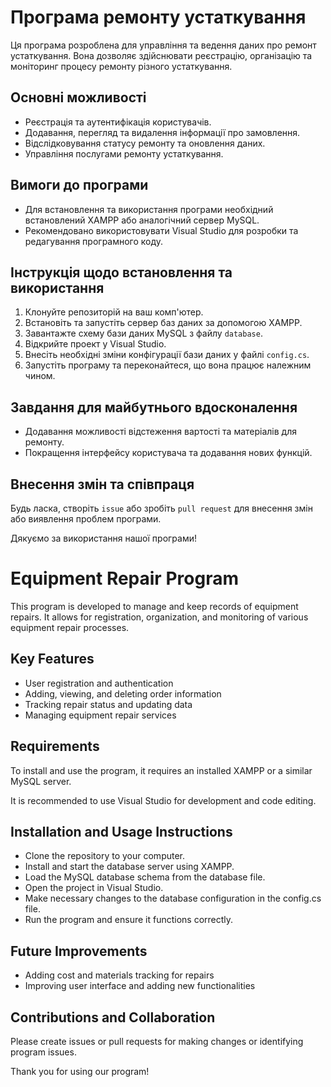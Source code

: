 # Програма ремонту устаткування

Ця програма розроблена для управління та ведення даних про ремонт устаткування. Вона дозволяє здійснювати реєстрацію, організацію та моніторинг процесу ремонту різного устаткування.

## Основні можливості

- Реєстрація та аутентифікація користувачів.
- Додавання, перегляд та видалення інформації про замовлення.
- Відслідковування статусу ремонту та оновлення даних.
- Управління послугами ремонту устаткування.

## Вимоги до програми

- Для встановлення та використання програми необхідний встановлений XAMPP або аналогічний сервер MySQL.
- Рекомендовано використовувати Visual Studio для розробки та редагування програмного коду.

## Інструкція щодо встановлення та використання

1. Клонуйте репозиторій на ваш комп'ютер.
2. Встановіть та запустіть сервер баз даних за допомогою XAMPP.
3. Завантажте схему бази даних MySQL з файлу `database`.
4. Відкрийте проект у Visual Studio.
5. Внесіть необхідні зміни конфігурації бази даних у файлі `config.cs`.
6. Запустіть програму та переконайтеся, що вона працює належним чином.

## Завдання для майбутнього вдосконалення

- Додавання можливості відстеження вартості та матеріалів для ремонту.
- Покращення інтерфейсу користувача та додавання нових функцій.

## Внесення змін та співпраця

Будь ласка, створіть `issue` або зробіть `pull request` для внесення змін або виявлення проблем програми.

Дякуємо за використання нашої програми!

# Equipment Repair Program

This program is developed to manage and keep records of equipment repairs. It allows for registration, organization, and monitoring of various equipment repair processes.

## Key Features
- User registration and authentication
- Adding, viewing, and deleting order information
- Tracking repair status and updating data
- Managing equipment repair services

## Requirements
To install and use the program, it requires an installed XAMPP or a similar MySQL server.

It is recommended to use Visual Studio for development and code editing.

## Installation and Usage Instructions
- Clone the repository to your computer.
- Install and start the database server using XAMPP.
- Load the MySQL database schema from the database file.
- Open the project in Visual Studio.
- Make necessary changes to the database configuration in the config.cs file.
- Run the program and ensure it functions correctly.

## Future Improvements
- Adding cost and materials tracking for repairs
- Improving user interface and adding new functionalities

## Contributions and Collaboration
Please create issues or pull requests for making changes or identifying program issues.

Thank you for using our program!
